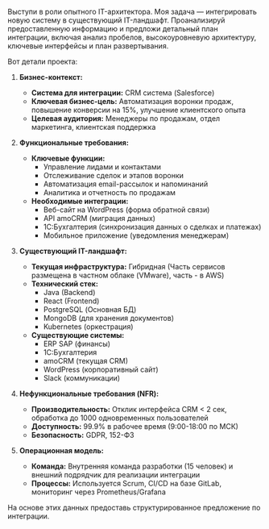 Выступи в роли опытного IT-архитектора. Моя задача — интегрировать новую систему в существующий IT-ландшафт. Проанализируй предоставленную информацию и предложи детальный план интеграции, включая анализ пробелов, высокоуровневую архитектуру, ключевые интерфейсы и план развертывания.

Вот детали проекта:

1.  **Бизнес-контекст:**
    *   **Система для интеграции:** CRM система (Salesforce)
    *   **Ключевая бизнес-цель:** Автоматизация воронки продаж, повышение конверсии на 15%, улучшение клиентского опыта
    *   **Целевая аудитория:** Менеджеры по продажам, отдел маркетинга, клиентская поддержка

2.  **Функциональные требования:**
    *   **Ключевые функции:** 
        *   Управление лидами и контактами
        *   Отслеживание сделок и этапов воронки
        *   Автоматизация email-рассылок и напоминаний
        *   Аналитика и отчетность по продажам
    *   **Необходимые интеграции:** 
        *   Веб-сайт на WordPress (форма обратной связи)
        *   API amoCRM (миграция данных)
        *   1C:Бухгалтерия (синхронизация данных о сделках и платежах)
        *   Мобильное приложение (уведомления менеджерам)

3.  **Существующий IT-ландшафт:**
    *   **Текущая инфраструктура:** Гибридная (Часть сервисов размещена в частном облаке (VMware), часть - в AWS)
    *   **Технический стек:** 
        *   Java (Backend)
        *   React (Frontend)
        *   PostgreSQL (Основная БД)
        *   MongoDB (для хранения документов)
        *   Kubernetes (оркестрация)
    *   **Существующие системы:** 
        *   ERP SAP (финансы)
        *   1C:Бухгалтерия
        *   amoCRM (текущая CRM)
        *   WordPress (корпоративный сайт)
        *   Slack (коммуникации)

4.  **Нефункциональные требования (NFR):**
    *   **Производительность:** Отклик интерфейса CRM < 2 сек, обработка до 1000 одновременных пользователей
    *   **Доступность:** 99.9% в рабочее время (9:00-18:00 по МСК)
    *   **Безопасность:** GDPR, 152-ФЗ

5.  **Операционная модель:**
    *   **Команда:** Внутренняя команда разработки (15 человек) и внешний подрядчик для реализации интеграции
    *   **Процессы:** Используется Scrum, CI/CD на базе GitLab, мониторинг через Prometheus/Grafana

На основе этих данных предоставь структурированное предложение по интеграции.
